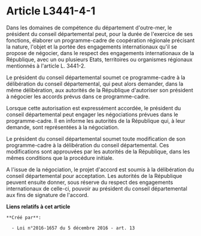 # Article L3441-4-1

Dans les domaines de compétence du département d'outre-mer, le président du conseil départemental peut, pour la durée de
l'exercice de ses fonctions, élaborer un programme-cadre de coopération régionale précisant la nature, l'objet et la portée
des engagements internationaux qu'il se propose de négocier, dans le respect des engagements internationaux de la République,
avec un ou plusieurs Etats, territoires ou organismes régionaux mentionnés à l'article L. 3441-2. 

Le président du conseil départemental soumet ce programme-cadre à la délibération du conseil départemental, qui peut alors
demander, dans la même délibération, aux autorités de la République d'autoriser son président à négocier les accords prévus
dans ce programme-cadre. 

Lorsque cette autorisation est expressément accordée, le président du conseil départemental peut engager les négociations
prévues dans le programme-cadre. Il en informe les autorités de la République qui, à leur demande, sont représentées à la
négociation. 

Le président du conseil départemental soumet toute modification de son programme-cadre à la délibération du conseil
départemental. Ces modifications sont approuvées par les autorités de la République, dans les mêmes conditions que la
procédure initiale. 

A l'issue de la négociation, le projet d'accord est soumis à la délibération du conseil départemental pour acceptation. Les
autorités de la République peuvent ensuite donner, sous réserve du respect des engagements internationaux de celle-ci,
pouvoir au président du conseil départemental aux fins de signature de l'accord.

**Liens relatifs à cet article**

	**Créé par**:

	  - Loi n°2016-1657 du 5 décembre 2016 - art. 13
